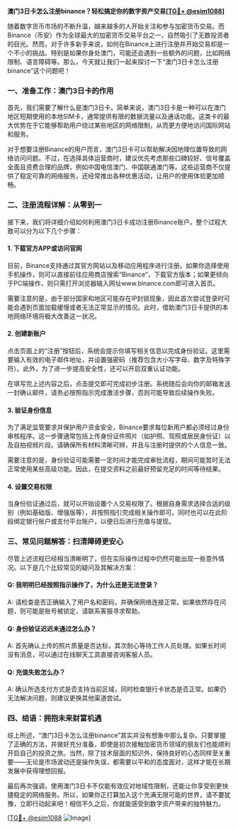 **澳门3日卡怎么注册binance？轻松搞定你的数字资产交易[[TG💪+ @esim1088](https://t.me/s/esim1088)]**

随着数字货币市场的不断升温，越来越多的人开始关注和参与加密货币交易。而Binance（币安）作为全球最大的加密货币交易平台之一，自然吸引了无数投资者的目光。然而，对于许多新手来说，如何在Binance上进行注册并开始交易却是一个不小的挑战。特别是如果你身处澳门，可能还会遇到一些额外的问题，比如网络限制、语言障碍等。那么，今天就让我们一起来探讨一下“澳门3日卡怎么注册binance”这个问题吧！

### 一、准备工作：澳门3日卡的作用

首先，我们需要了解什么是澳门3日卡。简单来说，澳门3日卡是一种可以在澳门地区短期使用的本地SIM卡，通常提供有限的数据流量以及通话功能。这类卡的最大优势在于它能够帮助用户绕过某些地区的网络限制，从而更方便地访问国际网站和服务。

对于想要注册Binance的用户而言，澳门3日卡可以帮助解决因地理位置导致的网络访问问题。不过，在选择具体运营商时，建议优先考虑那些口碑较好、信号覆盖全面且资费合理的品牌，例如中国电信澳门、中国联通澳门等。这些运营商不仅提供了稳定可靠的网络服务，还经常推出各种优惠活动，让用户的使用体验更加顺畅。

### 二、注册流程详解：从零到一

接下来，我们将详细介绍如何利用澳门3日卡成功注册Binance账户。整个过程大致可以分为以下几个步骤：

#### 1. 下载官方APP或访问官网

目前，Binance支持通过其官方网站以及移动应用程序进行注册。如果你选择使用手机操作，则可以直接前往应用商店搜索“Binance”，下载官方版本；如果更倾向于PC端操作，则只需打开浏览器输入网址www.binance.com即可进入首页。

需要注意的是，由于部分国家和地区可能存在IP封锁现象，因此首次尝试登录时可能会遇到页面加载缓慢或者无法正常显示的情况。此时，借助澳门3日卡提供的本地网络环境将极大改善这一状况。

#### 2. 创建新账户

点击页面上的“注册”按钮后，系统会提示你填写相关信息以完成身份验证。这里需要输入有效的电子邮件地址，并设置强密码（推荐包含大小写字母、数字及特殊字符）。此外，为了进一步提高安全性，还可以开启双重认证功能。

在填写完上述内容之后，点击提交即可完成初步注册。系统随后会向你的邮箱发送一封确认邮件，请务必按照指示完成激活步骤，否则可能导致后续操作失败。

#### 3. 验证身份信息

为了满足监管要求并保护用户资金安全，Binance要求每位新用户都必须经过身份审核程序。这一步骤通常包括上传身份证件照片（如护照、驾照或居民身份证）以及自拍视频片段。请确保所有材料清晰可辨，并且与注册时提供的个人信息一致。

需要注意的是，身份验证可能需要一定时间才能完成审批流程，期间可能暂时无法正常使用某些高级功能。因此，在提交资料之前最好预留充足的时间等待结果。

#### 4. 设置交易权限

当身份验证通过后，就可以开始设置个人交易权限了。根据自身需求选择合适的级别（例如基础版、增强版等），并按照指引完成相关操作即可。同时也可以在此阶段绑定银行账户或支付平台账户，以便日后进行充值与提现。

### 三、常见问题解答：扫清障碍更安心

尽管上述流程已经相当清晰明了，但在实际操作过程中仍然可能出现一些意外情况。以下是几个比较常见的疑问及其解决方案：

#### Q: 我明明已经按照指示操作了，为什么还是无法登录？
A: 请检查是否正确输入了用户名和密码，并确保网络连接正常。如果依然存在问题，则可能是账号被锁定，请联系客服寻求帮助。

#### Q: 身份验证迟迟未通过怎么办？
A: 首先确认上传的照片质量是否达标，其次耐心等待工作人员处理。如果长时间没有消息，可以通过在线聊天工具直接咨询客服人员。

#### Q: 充值失败怎么办？
A: 确认所选支付方式是否支持当前区域，同时检查银行卡状态是否正常。如果仍无法解决问题，则建议更换其他渠道尝试。

### 四、结语：拥抱未来财富机遇

综上所述，“澳门3日卡怎么注册binance”其实并没有想象中那么复杂。只要掌握了正确的方法，并做好充分准备，即使是初次接触加密货币领域的朋友们也能顺利开启自己的投资之旅。当然，除了技术层面的知识外，保持良好的心态同样至关重要——无论是市场波动还是操作失误，都需要以平和的态度面对，这样才能在长期发展中获得理想回报。

最后再次强调，使用澳门3日卡不仅能有效应对地域性限制，还能让你享受到更快捷稳定的网络服务。所以，如果你正打算加入这个充满无限可能的世界，请不要犹豫，立即行动起来吧！相信不久之后，你就能感受到数字资产带来的独特魅力。

[[TG💪+ @esim1088](https://t.me/s/esim1088) ![Image](https://i.postimg.cc/4NQfJmqS/Snipaste-2025-05-13-00-14-12.png)]